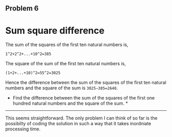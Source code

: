 ## Problem 6

# Sum square difference

The sum of the squares of the first ten natural numbers is,

```
1^2+2^2+...+10^2=385
```

The square of the sum of the first ten natural numbers is,

```
(1+2+...+10)^2=55^2=3025
```

Hence the difference between the sum of the squares of the first ten natural numbers and the square of the sum is `3025−385=2640`.

* Find the difference between the sum of the squares of the first one hundred natural numbers and the square of the sum. *

---

This seems straightforward. The only problem I can think of so far is the possibilty of coding the solution in such a way that it takes inordniate processing time.
